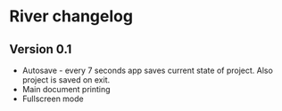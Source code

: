 # River changelog

## Version 0.1
- Autosave - every 7 seconds app saves current state of project. Also project is saved on exit.
- Main document printing
- Fullscreen mode